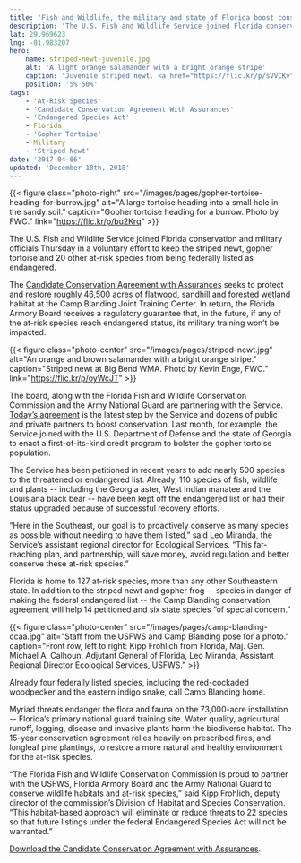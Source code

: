 ```yaml
---
title: 'Fish and Wildlife, the military and state of Florida boost conservation at Camp Blanding'
description: 'The U.S. Fish and Wildlife Service joined Florida conservation and military officials Thursday in a voluntary effort to keep the striped newt, gopher tortoise and 20 other at-risk species from being federally listed as endangered.'
lat: 29.969623
lng: -81.983207
hero:
    name: striped-newt-juvenile.jpg
    alt: 'A light orange salamander with a bright orange stripe'
    caption: 'Juvenile striped newt. <a href="https://flic.kr/p/sVVCKv">Photo</a> by FWC.'
    position: '5% 50%'
tags:
    - 'At-Risk Species'
    - 'Candidate Conservation Agreement With Assurances'
    - 'Endangered Species Act'
    - Florida
    - 'Gopher Tortoise'
    - Military
    - 'Striped Newt'
date: '2017-04-06'
updated: 'December 18th, 2018'
---
```


{{< figure class="photo-right" src="/images/pages/gopher-tortoise-heading-for-burrow.jpg" alt="A large tortoise heading into a small hole in the sandy soil." caption="Gopher tortoise heading for a burrow. Photo by FWC." link="https://flic.kr/p/bu2Krq" >}}

The U.S. Fish and Wildlife Service joined Florida conservation and military officials Thursday in a voluntary effort to keep the striped newt, gopher tortoise and 20 other at-risk species from being federally listed as endangered.

The [Candidate Conservation Agreement with Assurances](/endangered-species-act/voluntary-conservation-tools/#candidate-conservation-agreement-with-assurances-ccaa) seeks to protect and restore roughly 46,500 acres of flatwood, sandhill and forested wetland habitat at the Camp Blanding Joint Training Center. In return, the Florida Armory Board receives a regulatory guarantee that, in the future, if any of the at-risk species reach endangered status, its military training won’t be impacted.

{{< figure class="photo-center" src="/images/pages/striped-newt.jpg" alt="An orange and brown salamander with a bright orange stripe." caption="Striped newt at Big Bend WMA. Photo by Kevin Enge, FWC." link="https://flic.kr/p/oyWcJT" >}}

The board, along with the Florida Fish and Wildlife Conservation Commission and the Army National Guard are partnering with the Service.  [Today’s agreement](/pdf/agreement/candidate-conservation-agreement-with-assurances/camp-blanding-multiple-at-risk-species-in-north-florida.pdf) is the latest step by the Service and dozens of public and private partners to boost conservation. Last month, for example, the Service joined with the U.S. Department of Defense and the state of Georgia to enact a first-of-its-kind credit program to bolster the gopher tortoise population.

The Service has been petitioned in recent years to add nearly 500 species to the threatened or endangered list. Already, 110 species of fish, wildlife and plants -- including the Georgia aster, West Indian manatee and the Louisiana black bear -- have been kept off the endangered list or had their status upgraded because of successful recovery efforts.

“Here in the Southeast, our goal is to proactively conserve as many species as possible without needing to have them listed,” said Leo Miranda, the Service’s assistant regional director for Ecological Services. “This far-reaching plan, and partnership, will save money, avoid regulation and better conserve these at-risk species.”

Florida is home to 127 at-risk species, more than any other Southeastern state. In addition to the striped newt and gopher frog -- species in danger of making the federal endangered list -- the Camp Blanding conservation agreement will help 14 petitioned and six state species “of special concern.”

{{< figure class="photo-center" src="/images/pages/camp-blanding-ccaa.jpg" alt="Staff from the USFWS and Camp Blanding pose for a photo." caption="Front row, left to right: Kipp Frohlich from Florida, Maj. Gen. Michael A. Calhoun, Adjutant General of Florida, Leo Miranda, Assistant Regional Director Ecological Services, USFWS." >}}

Already four federally listed species, including the red-cockaded woodpecker and the eastern indigo snake, call Camp Blanding home.

Myriad threats endanger the flora and fauna on the 73,000-acre installation -- Florida’s primary national guard training site. Water quality, agricultural runoff, logging, disease and invasive plants harm the biodiverse habitat. The 15-year conservation agreement relies heavily on prescribed fires, and longleaf pine plantings, to restore a more natural and healthy environment for the at-risk species.

“The Florida Fish and Wildlife Conservation Commission is proud to partner with the USFWS, Florida Armory Board and the Army National Guard to conserve wildlife habitats and at-risk species,” said Kipp Frohlich, deputy director of the commission’s Division of Habitat and Species Conservation. “This habitat-based approach will eliminate or reduce threats to 22 species so that future listings under the federal Endangered Species Act will not be warranted.”

[Download the Candidate Conservation Agreement with Assurances](/pdf/agreement/candidate-conservation-agreement-with-assurances/camp-blanding-multiple-at-risk-species-in-north-florida.pdf).
